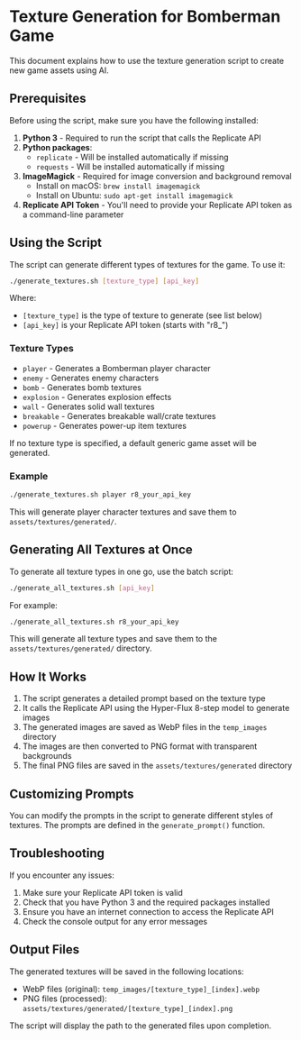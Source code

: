 # Texture Generation for Bomberman Game

This document explains how to use the texture generation script to create new game assets using AI.

## Prerequisites

Before using the script, make sure you have the following installed:

1. **Python 3** - Required to run the script that calls the Replicate API
2. **Python packages**:
   - `replicate` - Will be installed automatically if missing
   - `requests` - Will be installed automatically if missing
3. **ImageMagick** - Required for image conversion and background removal
   - Install on macOS: `brew install imagemagick`
   - Install on Ubuntu: `sudo apt-get install imagemagick`
4. **Replicate API Token** - You'll need to provide your Replicate API token as a command-line parameter

## Using the Script

The script can generate different types of textures for the game. To use it:

```bash
./generate_textures.sh [texture_type] [api_key]
```

Where:
- `[texture_type]` is the type of texture to generate (see list below)
- `[api_key]` is your Replicate API token (starts with "r8_")

### Texture Types

- `player` - Generates a Bomberman player character
- `enemy` - Generates enemy characters
- `bomb` - Generates bomb textures
- `explosion` - Generates explosion effects
- `wall` - Generates solid wall textures
- `breakable` - Generates breakable wall/crate textures
- `powerup` - Generates power-up item textures

If no texture type is specified, a default generic game asset will be generated.

### Example

```bash
./generate_textures.sh player r8_your_api_key
```

This will generate player character textures and save them to `assets/textures/generated/`.

## Generating All Textures at Once

To generate all texture types in one go, use the batch script:

```bash
./generate_all_textures.sh [api_key]
```

For example:

```bash
./generate_all_textures.sh r8_your_api_key
```

This will generate all texture types and save them to the `assets/textures/generated/` directory.

## How It Works

1. The script generates a detailed prompt based on the texture type
2. It calls the Replicate API using the Hyper-Flux 8-step model to generate images
3. The generated images are saved as WebP files in the `temp_images` directory
4. The images are then converted to PNG format with transparent backgrounds
5. The final PNG files are saved in the `assets/textures/generated` directory

## Customizing Prompts

You can modify the prompts in the script to generate different styles of textures. The prompts are defined in the `generate_prompt()` function.

## Troubleshooting

If you encounter any issues:

1. Make sure your Replicate API token is valid
2. Check that you have Python 3 and the required packages installed
3. Ensure you have an internet connection to access the Replicate API
4. Check the console output for any error messages

## Output Files

The generated textures will be saved in the following locations:

- WebP files (original): `temp_images/[texture_type]_[index].webp`
- PNG files (processed): `assets/textures/generated/[texture_type]_[index].png`

The script will display the path to the generated files upon completion. 